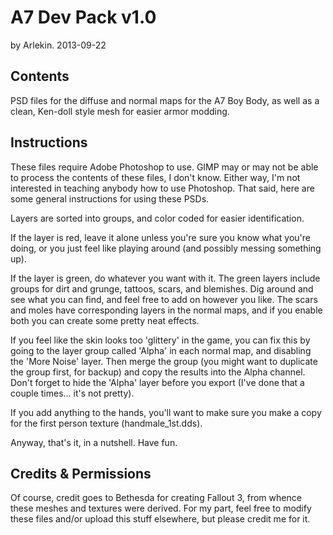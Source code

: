 
A7 Dev Pack v1.0
================
by Arlekin. 
2013-09-22


Contents
--------
PSD files for the diffuse and normal maps for the A7 Boy Body, as well as a clean, Ken-doll style mesh for easier armor modding.

Instructions
------------
These files require Adobe Photoshop to use. GIMP may or may not be able to process the contents of these files, I don't know. Either way, I'm not interested in teaching anybody how to use Photoshop. That said, here are some general instructions for using these PSDs.

Layers are sorted into groups, and color coded for easier identification.

If the layer is red, leave it alone unless you're sure you know what you're doing, or you just feel like playing around (and possibly messing something up).

If the layer is green, do whatever you want with it. The green layers include groups for dirt and grunge, tattoos, scars, and blemishes. Dig around and see what you can find, and feel free to add on however you like. The scars and moles have corresponding layers in the normal maps, and if you enable both you can create some pretty neat effects.

If you feel like the skin looks too 'glittery' in the game, you can fix this by going to the layer group called 'Alpha' in each normal map, and disabling the 'More Noise' layer. Then merge the group (you might want to duplicate the group first, for backup) and copy the results into the Alpha channel. Don't forget to hide the 'Alpha' layer before you export (I've done that a couple times... it's not pretty).

If you add anything to the hands, you'll want to make sure you make a copy for the first person texture (handmale_1st.dds).

Anyway, that's it, in a nutshell. Have fun.


Credits & Permissions
---------------------
Of course, credit goes to Bethesda for creating Fallout 3, from whence these meshes and textures were derived. For my part, feel free to modify these files and/or upload this stuff elsewhere, but please credit me for it.